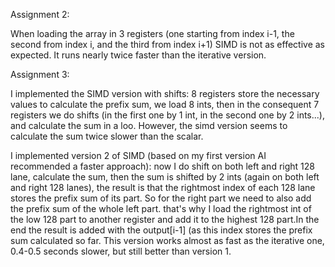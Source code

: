 


Assignment 2:

When loading the array in 3 registers (one starting from index i-1, the second from index i, and the third from index i+1) SIMD is not as effective as expected. It runs nearly twice faster than the iterative version.

Assignment 3:

I implemented the SIMD version with shifts: 8 registers store the necessary values to calculate the prefix sum, we load 8 ints, then in the consequent 7 registers we do shifts (in the first one by 1 int, in the second one by 2 ints...), and calculate the sum in a loo.
However, the simd version seems to calculate the sum twice slower than the scalar.

I implemented version 2 of SIMD (based on my first version AI recommended a faster approach): now I do shift on both left and right 128 lane, calculate the sum, then the sum is shifted by 2 ints (again on both left and right 128 lanes), the result is that the rightmost index of each 128 lane stores the prefix sum of its part. So for the right part we need to also add the prefix sum of the whole left part. that's why I load the rightmost int of the low 128 part to another register and add it to the highest 128 part.In the end the result is added with the output[i-1] (as this index stores the prefix sum calculated so far. This version works almost as fast as the iterative one, 0.4-0.5 seconds slower, but still better than version 1.


